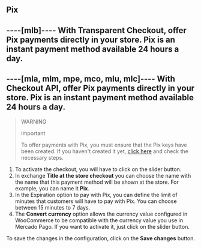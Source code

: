 ## Pix

----[mlb]----
With Transparent Checkout, offer Pix payments directly in your store. Pix is an instant payment method available 24 hours a day.
------------

----[mla, mlm, mpe, mco, mlu, mlc]----
With Checkout API, offer Pix payments directly in your store. Pix is an instant payment method available 24 hours a day.
------------

> WARNING
>
> Important
>
> To offer payments with Pix, you must ensure that the Pix keys have been created. If you haven't created it yet, [click here](https://www.youtube.com/watch?v=60tApKYVnkA) and check the necessary steps.

1. To activate the checkout, you will have to click on the slider button.
2. In exchange **Title at the store checkout** you can choose the name with the name that this payment method will be shown at the store. For example, you can name it **Pix**.
3. In the Expiration option to pay with Pix, you can define the limit of minutes that customers will have to pay with Pix. You can choose between 15 minutes to 7 days.
4. The **Convert currency** option allows the currency value configured in WooCommerce to be compatible with the currency value you use in Mercado Pago. If you want to activate it, just click on the slider button.

To save the changes in the configuration, click on the **Save changes** button.

